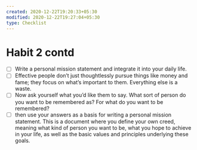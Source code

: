 ```yaml
---
created: 2020-12-22T19:20:33+05:30
modified: 2020-12-22T19:27:04+05:30
type: Checklist
---
```


# Habit 2 contd

- [ ] Write a personal mission statement and integrate it into your daily life.
- [ ] Effective people don’t just thoughtlessly pursue things like money and fame; they focus on what’s important to them. Everything else is a waste.
- [ ] Now ask yourself what you’d like them to say. What sort of person do you want to be remembered as? For what do you want to be remembered?
- [ ] then use your answers as a basis for writing a personal mission statement. This is a document where you define your own creed, meaning what kind of person you want to be, what you hope to achieve in your life, as well as the basic values and principles underlying these goals.